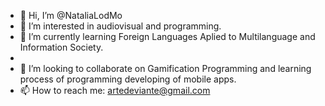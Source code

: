 - 👋 Hi, I’m @NataliaLodMo
- 👀 I’m interested in audiovisual and programming.
- 🌱 I’m currently learning Foreign Languages Aplied to Multilanguage and Information Society. 
-  
- 💞️ I’m looking to collaborate on Gamification Programming and learning process of programming developing of mobile apps.
- 📫 How to reach me:                                                        artedeviante@gmail.com

<!---
NataliaLodMo/NataliaLodMo is a ✨ special ✨ repository because its `README.md` (this file) appears on your GitHub profile.
You can click the Preview link to take a look at your changes.
--->
